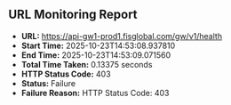 ## URL Monitoring Report

- **URL:** https://api-gw1-prod1.fisglobal.com/gw/v1/health
- **Start Time:** 2025-10-23T14:53:08.937810
- **End Time:** 2025-10-23T14:53:09.071560
- **Total Time Taken:** 0.13375 seconds
- **HTTP Status Code:** 403
- **Status:** Failure
- **Failure Reason:** HTTP Status Code: 403
